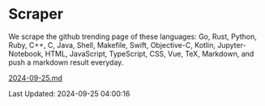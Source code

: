 # Scraper

We scrape the github trending page of these languages: Go, Rust, Python, Ruby, C++, C, Java, Shell, Makefile, Swift, Objective-C, Kotlin, Jupyter-Notebook, HTML, JavaScript, TypeScript, CSS, Vue, TeX, Markdown, and push a markdown result everyday.

[2024-09-25.md](https://github.com/yangwenmai/github-trending-backup/blob/master/2024-09-25.md)

Last Updated: 2024-09-25 04:00:16